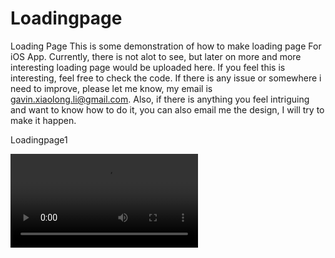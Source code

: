 # Loadingpage
Loading Page
This is some demonstration of how to make loading page For iOS App. Currently, there is not alot to see, but later on more and more interesting loading page would be uploaded here. If you feel this is interesting, feel free to check the code. If there is any issue or somewhere i need to improve, please let me know, my email is gavin.xiaolong.li@gmail.com. Also, if there is anything you feel intriguing and want to know how to do it, you can also email me the design, I will try to make it happen.


Loadingpage1

![](Apppreview/Loadingpage1.mov)
